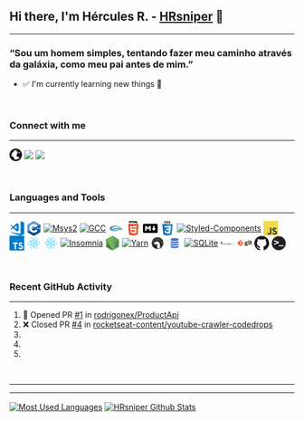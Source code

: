## Hi there, I'm Hércules R. - [HRsniper][github] 👋

---

### “Sou um homem simples, tentando fazer meu caminho através da galáxia, como meu pai antes de mim.”

- ✅ I'm currently learning new things 🤯

<br />

### Connect with me

---

[<img align="center" width="22px" src="https://raw.githubusercontent.com/iconic/open-iconic/master/svg/globe.svg" />][github]
[<img align="center" width="22px" src="https://cdn.jsdelivr.net/npm/simple-icons@v3/icons/linkedin.svg" />][github]
[<img align="center" width="22px" src="https://cdn.jsdelivr.net/npm/simple-icons@v3/icons/facebook.svg" />][github]

<br />

### Languages and Tools

---

[<img align="center" alt="Visual Studio Code" width="26px" src="https://raw.githubusercontent.com/github/explore/80688e429a7d4ef2fca1e82350fe8e3517d3494d/topics/visual-studio-code/visual-studio-code.png" />][github]
[<img align="center" alt="C++" width="26px" src="https://raw.githubusercontent.com/github/explore/80688e429a7d4ef2fca1e82350fe8e3517d3494d/topics/cpp/cpp.png" />][github]
[<img align="center" alt="Msys2" width="26px" src="https://www.msys2.org/logo.svg" />][github]
[<img align="center" alt="GCC" width="28px" height="26px" src="https://gcc.gnu.org/img/gccegg-65.png" />][github]
[<img align="center" alt="OpenGL" width="28px" height="26px" src="https://raw.githubusercontent.com/github/explore/80688e429a7d4ef2fca1e82350fe8e3517d3494d/topics/opengl/opengl.png" />][github]
[<img align="center" alt="HTML5" width="26px" src="https://raw.githubusercontent.com/github/explore/80688e429a7d4ef2fca1e82350fe8e3517d3494d/topics/html/html.png" />][github]
[<img align="center" alt="Markdown" width="26px" src="https://raw.githubusercontent.com/github/explore/80688e429a7d4ef2fca1e82350fe8e3517d3494d/topics/markdown/markdown.png" />][github]
[<img align="center" alt="CSS3" width="26px" src="https://raw.githubusercontent.com/github/explore/80688e429a7d4ef2fca1e82350fe8e3517d3494d/topics/css/css.png" />][github]
[<img align="center" alt="Styled-Components" width="26px" src="https://styled-components.com/logo.png" />][github]
[<img align="center" alt="JavaScript" width="26px" src="https://raw.githubusercontent.com/github/explore/80688e429a7d4ef2fca1e82350fe8e3517d3494d/topics/javascript/javascript.png" />][github]
[<img align="center" alt="TypeScript" width="26px" src="https://raw.githubusercontent.com/github/explore/80688e429a7d4ef2fca1e82350fe8e3517d3494d/topics/typescript/typescript.png" />][github]
[<img align="center" alt="React" width="26px" src="https://raw.githubusercontent.com/github/explore/80688e429a7d4ef2fca1e82350fe8e3517d3494d/topics/react/react.png" />][github]
[<img align="center" alt="React Native" width="26px" src="https://raw.githubusercontent.com/github/explore/80688e429a7d4ef2fca1e82350fe8e3517d3494d/topics/react-native/react-native.png" />][github]
[<img align="center" alt="Insomnia" width="26px" src="https://cdn.jsdelivr.net/npm/simple-icons@v3/icons/insomnia.svg" />][github]
[<img align="center" alt="Node.js" width="26px" src="https://raw.githubusercontent.com/github/explore/80688e429a7d4ef2fca1e82350fe8e3517d3494d/topics/nodejs/nodejs.png" />][github]
[<img align="center" alt="Yarn" width="26px" src="https://cdn.jsdelivr.net/npm/simple-icons@v3/icons/yarn.svg" />][github]
[<img align="center" alt="Deno" width="26px" src="https://raw.githubusercontent.com/github/explore/361e2821e2dea67711cde99c9c40ed357061cf27/topics/deno/deno.png" />][github]
[<img align="center" alt="SQL" width="26px" src="https://raw.githubusercontent.com/github/explore/80688e429a7d4ef2fca1e82350fe8e3517d3494d/topics/sql/sql.png" />][github]
[<img align="center" alt="SQLite" width="30px" height="26px" src="https://www.sqlite.org/images/sqlite370_banner.gif" />][github]
[<img align="center" alt="MongoDB" width="26px" src="https://raw.githubusercontent.com/github/explore/80688e429a7d4ef2fca1e82350fe8e3517d3494d/topics/mongodb/mongodb.png" />][github]
[<img align="center" alt="Git" width="26px" src="https://raw.githubusercontent.com/github/explore/80688e429a7d4ef2fca1e82350fe8e3517d3494d/topics/git/git.png" />][github]
[<img align="center" alt="GitHub" width="26px" src="https://raw.githubusercontent.com/github/explore/78df643247d429f6cc873026c0622819ad797942/topics/github/github.png" />][github]
[<img align="center" alt="Terminal" width="26px" src="https://raw.githubusercontent.com/github/explore/80688e429a7d4ef2fca1e82350fe8e3517d3494d/topics/terminal/terminal.png" />][github]

<!-- [<img align="center" alt="MySQL" width="26px" src="https://raw.githubusercontent.com/github/explore/80688e429a7d4ef2fca1e82350fe8e3517d3494d/topics/mysql/mysql.png" />][github] -->
<!-- [<img align="center" alt="Next.Js" width="26px" src="https://simpleicons.org/icons/next-dot-js.svg" />][github] -->
<!-- [<img align="center" alt="Rust" width="26px" src="https://raw.githubusercontent.com/github/explore/80688e429a7d4ef2fca1e82350fe8e3517d3494d/topics/rust/rust.png" />][github] -->
<!-- [<img align="center" alt="PHP" width="26px" src="https://raw.githubusercontent.com/github/explore/ccc16358ac4530c6a69b1b80c7223cd2744dea83/topics/php/php.png" />][github] -->
<!-- [<img align="center" alt="Elixir" width="26px" src="https://simpleicons.org/icons/elixir.svg" />][github] -->

<br />

### Recent GitHub Activity

---

<!--START_SECTION:activity-->
1. 💪 Opened PR [#1](https://github.com/rodrigonex/ProductApi/pull/1) in [rodrigonex/ProductApi](https://github.com/rodrigonex/ProductApi)
2. ❌ Closed PR [#4](https://github.com/rocketseat-content/youtube-crawler-codedrops/pull/4) in [rocketseat-content/youtube-crawler-codedrops](https://github.com/rocketseat-content/youtube-crawler-codedrops)
3.
4.
5.
<!--END_SECTION:activity-->

<br />

---

---

[<img align="center" alt="Most Used Languages" src="https://github-readme-stats.vercel.app/api/top-langs/?username=HRsniper&layout=compact&theme=dracula&hide_border=true&langs_count=10" />][github]
[<img align="center" alt="HRsniper Github Stats" src="https://github-readme-stats.vercel.app/api?username=HRsniper&show_icons=true&theme=dracula&hide_border=true&count_private=true" />][github]

[github]: https://github.com/HRsniper
